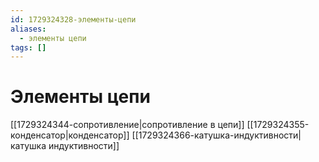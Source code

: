 ```yaml
---
id: 1729324328-элементы-цепи
aliases:
  - элементы цепи
tags: []
---
```


# Элементы цепи
[[1729324344-сопротивление|сопротивление в цепи]]
[[1729324355-конденсатор|конденсатор]]
[[1729324366-катушка-индуктивности|катушка индуктивности]]
